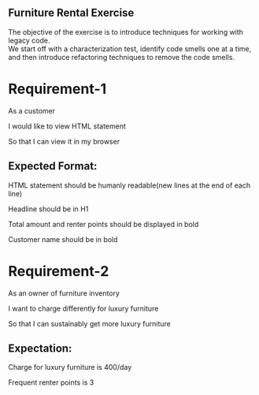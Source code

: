 ## Furniture Rental Exercise

The objective of the exercise is to introduce techniques for working with legacy code.  
We start off with a characterization test, identify code smells one at a time,  
and then introduce refactoring techniques to remove the code smells.

# Requirement-1

As a customer  

I would like to view HTML statement  

So that I can view it in my browser  


## Expected Format:
HTML statement should be humanly readable(new lines at the end of each line)  

Headline should be in H1  

Total amount and renter points should be displayed in bold  

Customer name should be in bold

# Requirement-2
As an owner of furniture inventory  

I want to charge differently for luxury furniture  

So that I can sustainably get more luxury furniture

## Expectation:
Charge for luxury furniture is 400/day  

Frequent renter points is 3